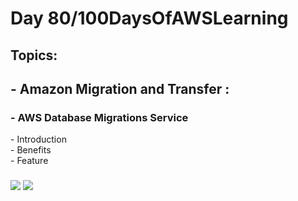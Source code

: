 <h1> Day 80/100DaysOfAWSLearning </h1>
<h2> Topics: </h2>

 <h2>  - Amazon Migration and Transfer : </h2>


<h3> - AWS Database Migrations Service</h3>
         - Introduction <br>
         - Benefits <br> 
         - Feature <br>
                
  <h3>   </h3>      

<img src = "https://github.com/thetechgirlgita/100-days-of-aws-learning/blob/master/Images/Day80/80_1.jpg?raw=true">
<img src = "https://github.com/thetechgirlgita/100-days-of-aws-learning/blob/master/Images/Day80/80_2.jpg?raw=true">
